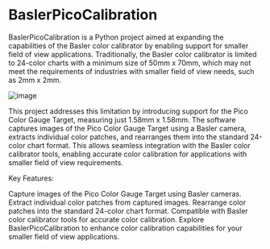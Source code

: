 # BaslerPicoCalibration
BaslerPicoCalibration is a Python project aimed at expanding the capabilities of the Basler color calibrator by enabling support for smaller field of view applications. Traditionally, the Basler color calibrator is limited to 24-color charts with a minimum size of 50mm x 70mm, which may not meet the requirements of industries with smaller field of view needs, such as 2mm x 2mm.

![image](https://github.com/SODAVISION-TECH/BaslerPicoCalibration/assets/22335180/0660725c-4ffb-4fa9-b696-3defb363b363)



This project addresses this limitation by introducing support for the Pico Color Gauge Target, measuring just 1.58mm x 1.58mm. The software captures images of the Pico Color Gauge Target using a Basler camera, extracts individual color patches, and rearranges them into the standard 24-color chart format. This allows seamless integration with the Basler color calibrator tools, enabling accurate color calibration for applications with smaller field of view requirements.

Key Features:

Capture images of the Pico Color Gauge Target using Basler cameras.
Extract individual color patches from captured images.
Rearrange color patches into the standard 24-color chart format.
Compatible with Basler color calibrator tools for accurate color calibration.
Explore BaslerPicoCalibration to enhance color calibration capabilities for your smaller field of view applications.
